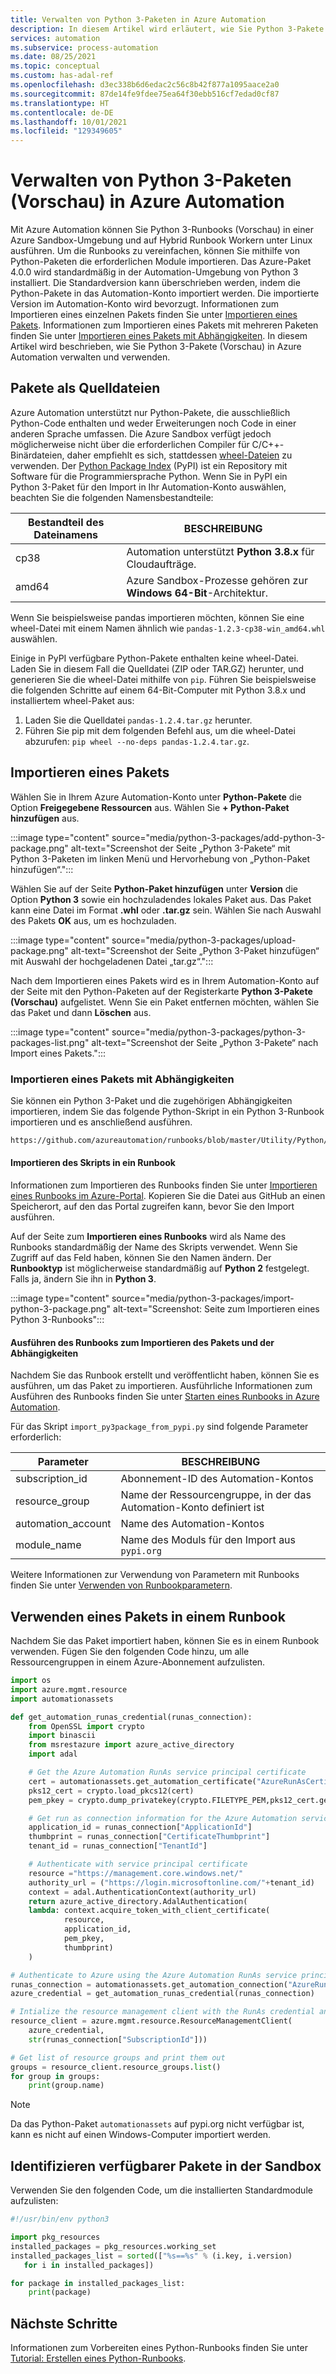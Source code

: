 ```yaml
---
title: Verwalten von Python 3-Paketen in Azure Automation
description: In diesem Artikel wird erläutert, wie Sie Python 3-Pakete (Vorschau) in Azure Automation verwalten.
services: automation
ms.subservice: process-automation
ms.date: 08/25/2021
ms.topic: conceptual
ms.custom: has-adal-ref
ms.openlocfilehash: d3ec338b6d6edac2c56c8b42f877a1095aace2a0
ms.sourcegitcommit: 87de14fe9fdee75ea64f30ebb516cf7edad0cf87
ms.translationtype: HT
ms.contentlocale: de-DE
ms.lasthandoff: 10/01/2021
ms.locfileid: "129349605"
---
```

# <a name="manage-python-3-packages-preview-in-azure-automation"></a>Verwalten von Python 3-Paketen (Vorschau) in Azure Automation

Mit Azure Automation können Sie Python 3-Runbooks (Vorschau) in einer Azure Sandbox-Umgebung und auf Hybrid Runbook Workern unter Linux ausführen. Um die Runbooks zu vereinfachen, können Sie mithilfe von Python-Paketen die erforderlichen Module importieren. Das Azure-Paket 4.0.0 wird standardmäßig in der Automation-Umgebung von Python 3 installiert. Die Standardversion kann überschrieben werden, indem die Python-Pakete in das Automation-Konto importiert werden. Die importierte Version im Automation-Konto wird bevorzugt. Informationen zum Importieren eines einzelnen Pakets finden Sie unter [Importieren eines Pakets](#import-a-package). Informationen zum Importieren eines Pakets mit mehreren Paketen finden Sie unter [Importieren eines Pakets mit Abhängigkeiten](#import-a-package-with-dependencies). In diesem Artikel wird beschrieben, wie Sie Python 3-Pakete (Vorschau) in Azure Automation verwalten und verwenden.

## <a name="packages-as-source-files"></a>Pakete als Quelldateien

Azure Automation unterstützt nur Python-Pakete, die ausschließlich Python-Code enthalten und weder Erweiterungen noch Code in einer anderen Sprache umfassen. Die Azure Sandbox verfügt jedoch möglicherweise nicht über die erforderlichen Compiler für C/C++-Binärdateien, daher empfiehlt es sich, stattdessen [wheel-Dateien](https://pythonwheels.com/) zu verwenden. Der [Python Package Index](https://pypi.org/) (PyPI) ist ein Repository mit Software für die Programmiersprache Python. Wenn Sie in PyPI ein Python 3-Paket für den Import in Ihr Automation-Konto auswählen, beachten Sie die folgenden Namensbestandteile:

| Bestandteil des Dateinamens | BESCHREIBUNG |
|---|---|
|cp38|Automation unterstützt **Python 3.8.x** für Cloudaufträge.|
|amd64|Azure Sandbox-Prozesse gehören zur **Windows 64-Bit**-Architektur.|

Wenn Sie beispielsweise pandas importieren möchten, können Sie eine wheel-Datei mit einem Namen ähnlich wie `pandas-1.2.3-cp38-win_amd64.whl` auswählen.

Einige in PyPI verfügbare Python-Pakete enthalten keine wheel-Datei. Laden Sie in diesem Fall die Quelldatei (ZIP oder TAR.GZ) herunter, und generieren Sie die wheel-Datei mithilfe von `pip`. Führen Sie beispielsweise die folgenden Schritte auf einem 64-Bit-Computer mit Python 3.8.x und installiertem wheel-Paket aus:

1. Laden Sie die Quelldatei `pandas-1.2.4.tar.gz` herunter.
1. Führen Sie pip mit dem folgenden Befehl aus, um die wheel-Datei abzurufen: `pip wheel --no-deps pandas-1.2.4.tar.gz`.

## <a name="import-a-package"></a>Importieren eines Pakets

Wählen Sie in Ihrem Azure Automation-Konto unter **Python-Pakete** die Option **Freigegebene Ressourcen** aus. Wählen Sie **+ Python-Paket hinzufügen** aus.

:::image type="content" source="media/python-3-packages/add-python-3-package.png" alt-text="Screenshot der Seite „Python 3-Pakete“ mit Python 3-Paketen im linken Menü und Hervorhebung von „Python-Paket hinzufügen“.":::

Wählen Sie auf der Seite **Python-Paket hinzufügen** unter **Version** die Option **Python 3** sowie ein hochzuladendes lokales Paket aus. Das Paket kann eine Datei im Format **.whl** oder **.tar.gz** sein. Wählen Sie nach Auswahl des Pakets **OK** aus, um es hochzuladen.

:::image type="content" source="media/python-3-packages/upload-package.png" alt-text="Screenshot der Seite „Python 3-Paket hinzufügen“ mit Auswahl der hochgeladenen Datei „tar.gz“.":::

Nach dem Importieren eines Pakets wird es in Ihrem Automation-Konto auf der Seite mit den Python-Paketen auf der Registerkarte **Python 3-Pakete (Vorschau)** aufgelistet. Wenn Sie ein Paket entfernen möchten, wählen Sie das Paket und dann **Löschen** aus.

:::image type="content" source="media/python-3-packages/python-3-packages-list.png" alt-text="Screenshot der Seite „Python 3-Pakete“ nach Import eines Pakets.":::

### <a name="import-a-package-with-dependencies"></a>Importieren eines Pakets mit Abhängigkeiten

Sie können ein Python 3-Paket und die zugehörigen Abhängigkeiten importieren, indem Sie das folgende Python-Skript in ein Python 3-Runbook importieren und es anschließend ausführen.

```cmd
https://github.com/azureautomation/runbooks/blob/master/Utility/Python/import_py3package_from_pypi.py
```

#### <a name="importing-the-script-into-a-runbook"></a>Importieren des Skripts in ein Runbook
Informationen zum Importieren des Runbooks finden Sie unter [Importieren eines Runbooks im Azure-Portal](manage-runbooks.md#import-a-runbook-from-the-azure-portal). Kopieren Sie die Datei aus GitHub an einen Speicherort, auf den das Portal zugreifen kann, bevor Sie den Import ausführen.

Auf der Seite zum **Importieren eines Runbooks** wird als Name des Runbooks standardmäßig der Name des Skripts verwendet. Wenn Sie Zugriff auf das Feld haben, können Sie den Namen ändern. Der **Runbooktyp** ist möglicherweise standardmäßig auf **Python 2** festgelegt. Falls ja, ändern Sie ihn in **Python 3**.

:::image type="content" source="media/python-3-packages/import-python-3-package.png" alt-text="Screenshot: Seite zum Importieren eines Python 3-Runbooks":::

#### <a name="executing-the-runbook-to-import-the-package-and-dependencies"></a>Ausführen des Runbooks zum Importieren des Pakets und der Abhängigkeiten

Nachdem Sie das Runbook erstellt und veröffentlicht haben, können Sie es ausführen, um das Paket zu importieren. Ausführliche Informationen zum Ausführen des Runbooks finden Sie unter [Starten eines Runbooks in Azure Automation](start-runbooks.md).

Für das Skript `import_py3package_from_pypi.py` sind folgende Parameter erforderlich:

| Parameter | BESCHREIBUNG |
|---------------|-----------------|
|subscription_id | Abonnement-ID des Automation-Kontos |
| resource_group | Name der Ressourcengruppe, in der das Automation-Konto definiert ist |
| automation_account | Name des Automation-Kontos |
| module_name | Name des Moduls für den Import aus `pypi.org` |

Weitere Informationen zur Verwendung von Parametern mit Runbooks finden Sie unter [Verwenden von Runbookparametern](start-runbooks.md#work-with-runbook-parameters).

## <a name="use-a-package-in-a-runbook"></a>Verwenden eines Pakets in einem Runbook

Nachdem Sie das Paket importiert haben, können Sie es in einem Runbook verwenden. Fügen Sie den folgenden Code hinzu, um alle Ressourcengruppen in einem Azure-Abonnement aufzulisten.

```python
import os  
import azure.mgmt.resource  
import automationassets  

def get_automation_runas_credential(runas_connection):  
    from OpenSSL import crypto  
    import binascii  
    from msrestazure import azure_active_directory  
    import adal 

    # Get the Azure Automation RunAs service principal certificate  
    cert = automationassets.get_automation_certificate("AzureRunAsCertificate")  
    pks12_cert = crypto.load_pkcs12(cert)  
    pem_pkey = crypto.dump_privatekey(crypto.FILETYPE_PEM,pks12_cert.get_privatekey())  

    # Get run as connection information for the Azure Automation service principal 
    application_id = runas_connection["ApplicationId"]  
    thumbprint = runas_connection["CertificateThumbprint"]  
    tenant_id = runas_connection["TenantId"]  

    # Authenticate with service principal certificate  
    resource ="https://management.core.windows.net/"  
    authority_url = ("https://login.microsoftonline.com/"+tenant_id)  
    context = adal.AuthenticationContext(authority_url)  
    return azure_active_directory.AdalAuthentication(  
    lambda: context.acquire_token_with_client_certificate(  
            resource,  
            application_id,  
            pem_pkey,  
            thumbprint) 
    ) 

# Authenticate to Azure using the Azure Automation RunAs service principal  
runas_connection = automationassets.get_automation_connection("AzureRunAsConnection")  
azure_credential = get_automation_runas_credential(runas_connection)  

# Intialize the resource management client with the RunAs credential and subscription  
resource_client = azure.mgmt.resource.ResourceManagementClient(  
    azure_credential,  
    str(runas_connection["SubscriptionId"]))  

# Get list of resource groups and print them out  
groups = resource_client.resource_groups.list()  
for group in groups:  
    print(group.name) 
```

> [!NOTE]
> Da das Python-Paket `automationassets` auf pypi.org nicht verfügbar ist, kann es nicht auf einen Windows-Computer importiert werden.

## <a name="identify-available-packages-in-sandbox"></a>Identifizieren verfügbarer Pakete in der Sandbox

Verwenden Sie den folgenden Code, um die installierten Standardmodule aufzulisten:

```python
#!/usr/bin/env python3

import pkg_resources
installed_packages = pkg_resources.working_set
installed_packages_list = sorted(["%s==%s" % (i.key, i.version)
   for i in installed_packages])

for package in installed_packages_list:
    print(package)
```

## <a name="next-steps"></a>Nächste Schritte

Informationen zum Vorbereiten eines Python-Runbooks finden Sie unter [Tutorial: Erstellen eines Python-Runbooks](learn/automation-tutorial-runbook-textual-python-3.md).

